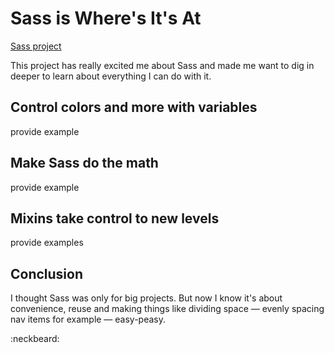 # Sass is Where's It's At
[Sass project](https://green64.github.io/sass_project/)

This project has really excited me about Sass and made me want to dig in deeper to learn about everything I can do with it. 

## Control colors and more with variables

provide example

## Make Sass do the math

provide example

## Mixins take control to new levels


provide examples

## Conclusion

I thought Sass was only for big projects. But now I know it's about convenience, reuse and making things like dividing space &mdash; evenly spacing nav items for example &mdash; easy-peasy.

:neckbeard:
